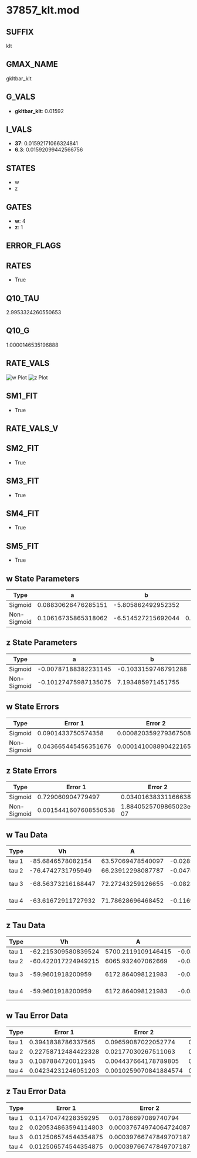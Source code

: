 # 37857_klt.mod

## SUFFIX

klt

## GMAX_NAME

gkltbar_klt

## G_VALS

- **gkltbar_klt**: 0.01592

## I_VALS

- **37**: 0.01592171066324841
- **6.3**: 0.01592099442566756

## STATES

- w
- z

## GATES

- **w**: 4
- **z**: 1

## ERROR_FLAGS


## RATES

- True

## Q10_TAU

2.9953324260550653

## Q10_G

1.0000146535196888

## RATE_VALS

![w Plot](/Users/pbozelos/Dropbox/icg-Chai-Panos/supermodels/output_markdown_files/K/37857_klt.mod/images/w.png)
![z Plot](/Users/pbozelos/Dropbox/icg-Chai-Panos/supermodels/output_markdown_files/K/37857_klt.mod/images/z.png)

## SM1_FIT

- True

## RATE_VALS_V

## SM2_FIT

- True

## SM3_FIT

- True

## SM4_FIT

- True

## SM5_FIT

- True

## w State Parameters

| Type | a | b | c | d |
| --- | --- | --- | --- | --- |
| Sigmoid | 0.08830626476285151 | -5.805862492952352 |
| Non-Sigmoid | 0.10616735865318062 | -6.514527215692044 | 0.8650033996495244 | 0.14127721308956148 |

## z State Parameters

| Type | a | b | c | d |
| --- | --- | --- | --- | --- |
| Sigmoid | -0.00787188382231145 | -0.1033159746791288 |
| Non-Sigmoid | -0.10127475987135075 | 7.193485971451755 | 0.4984976287834292 | 0.49990904196613734 |

## w State Errors

| Type | Error 1 | Error 2 | Error 3 |
| --- | --- | --- | --- |
| Sigmoid | 0.0901433750574358 | 0.0008203592793675081 | 0.028097452298705732 |
| Non-Sigmoid | 0.043665445456351676 | 0.0001410088904221653 | 0.01361040420363508 |

## z State Errors

| Type | Error 1 | Error 2 | Error 3 |
| --- | --- | --- | --- |
| Sigmoid | 0.729060904779497 | 0.034016383311666384 | 0.1507707251796626 |
| Non-Sigmoid | 0.0015441607608550538 | 1.8840525709865023e-07 | 0.00031933441524821613 |

## w Tau Data

| Type | Vh | A | b1 | b2 | c1 | c2 | d1 | d2 | e1 | e2 |
| --- | --- | --- | --- | --- | --- | --- | --- | --- | --- | --- |
| tau 1 | -85.6846578082154 | 63.57069478540097 | -0.02852529256173868 | -0.0711644399597019 |
| tau 2 | -76.4742731795949 | 66.23912298087787 | -0.047555547397359954 | 0.00021660385236804114 | -0.09584724757540238 | -0.0024534527255889705 |
| tau 3 | -68.56373216168447 | 72.27243259126655 | -0.08235516085625373 | 0.0009232359035524712 | -3.1260738260892486e-06 | -0.10274476946155053 | -0.004276752322332588 | -6.944496343761825e-05 |
| tau 4 | -63.61672911727932 | 71.78628696468452 | -0.11698604993572022 | 0.002155547367994649 | -1.6027267844796748e-05 | 4.123959406713928e-08 | -0.10931414806970861 | -0.006185849738038248 | -0.0001877359935311933 | -2.1045116845327316e-06 |

## z Tau Data

| Type | Vh | A | b1 | b2 | c1 | c2 | d1 | d2 | e1 | e2 |
| --- | --- | --- | --- | --- | --- | --- | --- | --- | --- | --- |
| tau 1 | -62.215309580839524 | 5700.2119109146415 | -0.03908506936454918 | -0.12222096138582925 |
| tau 2 | -60.422017224949215 | 6065.932407062669 | -0.051853699380544675 | 0.00021103925529066398 | -0.13038861841981442 | -0.0013258023964860827 |
| tau 3 | -59.9601918200959 | 6172.864098121983 | -0.05334383384882805 | 0.0002227640783601769 | 4.801085957893377e-08 | -0.12403448431720052 | -0.0008010752978204266 | 1.0361276749970195e-05 |
| tau 4 | -59.9601918200959 | 6172.864098121983 | -0.05334383384882805 | 0.0002227640783601769 | 4.801085957893377e-08 | 0.0 | -0.12403448431720052 | -0.0008010752978204266 | 1.0361276749970195e-05 | 0.0 |

## w Tau Error Data

| Type | Error 1 | Error 2 | Error 3 |
| --- | --- | --- | --- |
| tau 1 | 0.3941838786337565 | 0.09659087022052774 | 0.21342150351454842 |
| tau 2 | 0.22758712484422328 | 0.02177030267511063 | 0.1232216460327047 |
| tau 3 | 0.1087884720011945 | 0.004437664178789805 | 0.05890093562430384 |
| tau 4 | 0.04234231246051203 | 0.0010259070841884574 | 0.022925239913227143 |

## z Tau Error Data

| Type | Error 1 | Error 2 | Error 3 |
| --- | --- | --- | --- |
| tau 1 | 0.11470474228359295 | 0.01786697089740794 | 0.06727064150381719 |
| tau 2 | 0.020534863594114803 | 0.00037674974064724087 | 0.01204303692827419 |
| tau 3 | 0.012506574544354875 | 0.00039766747849707187 | 0.007334703656227154 |
| tau 4 | 0.012506574544354875 | 0.00039766747849707187 | 0.007334703656227154 |

